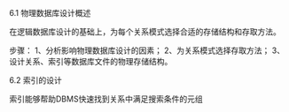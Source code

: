 6.1 物理数据库设计概述

在逻辑数据库设计的基础上，为每个关系模式选择合适的存储结构和存取方法。

步骤：
1、分析影响物理数据库设计的因素；
2、为关系模式选择存取方法；
3、设计关系、索引等数据库文件的物理存储结构。

6.2 索引的设计

索引能够帮助DBMS快速找到关系中满足搜索条件的元组